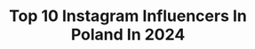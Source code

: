 ---
title: Top 10 Instagram Influencers In Poland In 2024
description: >-
  Find top Instagram influencers in Poland in 2024. Most popular hashtags: #gdansk #ootd #reklama #podr.
platform: Instagram
hits: 7244
text_top: Discover the best Instagram influencers on inBeat.
text_bottom: Our search engine holds 7244 Instagram influencers like this in Poland for you to collaborate.
profiles:
  - username: "vlada_vlada"
    fullname: >-
      Vlada Karpovich | travel | content creator | worldwide
    bio: >-
      Travel, food & lifestyle • open for collabs Photographer: people, brands, hotels Content creator at @canva 📍Warsaw based and 🌱plant-based | christian
    location: "Poland"
    followers: 13927
    engagement: 441
    commentsToLikes: 0.032339
    id: ck5zmti2in73o0i149is5ggui
    verified: false
    hashtags: "#portugal, #travel, #visitportugal, #visitlisbon"
  - username: "veggiewayfarer"
    fullname: >-
      Caro • Photographer & Travel Writer
    bio: >-
      ◇ Award Winning Travel Blog ◇ Sustainable Travel & Lifestyle ◇ Staunch Foodie 📩 Hello@veggiewayfarer.com 📍Belgium // Italy ↡ Travel Blog ↡
    location: "Poland"
    followers: 51268
    engagement: 1646
    commentsToLikes: 0.118082
    id: ck0twaa3yelpz0i19qnfb6voo
    verified: false
    hashtags: "#eurosummer, #polandsights, #girlsthatwander, #christmas"
  - username: "helen_maroulis"
    fullname: >-
      Helen Maroulis
    bio: >-
      @whenwebandtogether @wrestlelikeagirl_ @beatthestreetsnational @dopamineo_world
    location: "Poland"
    followers: 224308
    engagement: 580
    commentsToLikes: 0.019897
    id: ck0ucpdiwhg340i19mksfldri
    verified: true
    hashtags: "#training, #athletes, #tokyo2020, #japan"
  - username: "anna_karcz"
    fullname: >-
      Anna Karcz
    bio: >-
      @tugotujemy @layla.sport
    location: "Poland"
    followers: 205232
    engagement: 703
    commentsToLikes: 0.014838
    id: ck14kcn37ov330i19a5bz0peh
    verified: false
    hashtags: "#mexico"
  - username: "marcelaplatzer"
    fullname: >-
      Fashion | Lifestyle | Beauty
    bio: >-
      📍Wrocław 💌marcela240695@gmail.com 🦀♋️
    location: "Poland"
    followers: 4258
    engagement: 463
    commentsToLikes: 0.076472
    id: ck5c5uu1c46tg0i11b6d19g2h
    verified: false
    hashtags: "#lookuplook, #mirrorselfie, #streetstyle, #fashioninspirationdaily"
  - username: "lucky_luka_official"
    fullname: >-
      LUKA
    bio: >-
      Currently• Home Business: xluka.management@gmail.com Subscribe My Youtube 680k🫶🏻
    location: "Poland"
    followers: 781466
    engagement: 779
    commentsToLikes: 0.002204
    id: ck600vc0uecay0i14dnxo1rs4
    verified: false
    hashtags: "#rodzinka, #rtveuroagd, #eurocompl, #reklama"
  - username: "soniakarman"
    fullname: >-
      Sonia Karman
    bio: >-
      📍Warsaw, Poland 🎬 YouTube - Sonia Karman✌️ 🎬 @maciej_je YouTube team😋 📩 sonia.karman@gethero.pl ♥️ Podróże, dobre jedzenie, moda, kino, żyćko
    location: "Poland"
    followers: 32272
    engagement: 474
    commentsToLikes: 0.018317
    id: ck6uescqfst520j716cziyqca
    verified: false
    hashtags: "#zakopane, #usaroadtrip, #podr, #usatravel"
  - username: "rithikapoojary23"
    fullname: >-
      Rithika Poojary
    bio: >-
      Bachata Dancer | Teacher | Performer Member of @cornelrithika_official 📞+919819878415 📩CornelRithikaofficial@gmail.com
    location: "Poland"
    followers: 214441
    engagement: 532
    commentsToLikes: 0.009035
    id: ck15rhb867xil0i19wxw7s4wy
    verified: false
    hashtags: "#bachatasensual, #bachata, #conristyle, #trendingreels"
  - username: "gawe_l"
    fullname: >-
      Gaweł Czajka
    bio: >-
      @calygawel  Sopot Every dog has its day, I’m on my way. Współpraca: gawelczajka@gmail.com
    location: "Poland"
    followers: 63944
    engagement: 432
    commentsToLikes: 0.034267
    id: ck8t6y7ypf26v0j7897f54ywv
    verified: false
    hashtags: "#przepis, #emocje, #dizajn, #calygawel"
  - username: "knaji"
    fullname: >-
      Karolina Naji
    bio: >-
      ✄ Fashion Designer @karolinanaji Represented by @futur.mgmt Contact: knajimgmt@gmail.com 📍Currently: Warsaw, Poland 🇵🇱/🇱🇧
    location: "Poland"
    followers: 98582
    engagement: 727
    commentsToLikes: 0.023990
    id: ckaovsc0f5xyb0i78db9664kq
    verified: false
    hashtags: "#minimalstyle, #parisianvibe, #classylook, #parisianvibes"
---